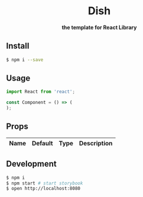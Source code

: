 <div align="center">
  <h1>Dish</h1>
</div>

<div align="center">
  <strong>the template for React Library</strong>
</div>

<!-- travis https://travis-ci.org/ -->
<!-- appveyor https://ci.appveyor.com -->
<!-- codecov https://codecov.io/gh -->
<!-- npm version badge: https://badge.fury.io/ -->

## Install
```sh
$ npm i --save
```

## Usage
```javascript
import React from 'react';

const Component = () => (
);
```

## Props

| Name | Default | Type | Description |
| ------------- | ------------- | ------------- | ------------- |

## Development
```sh
$ npm i
$ npm start # start storybook
$ open http://localhost:8080
```
